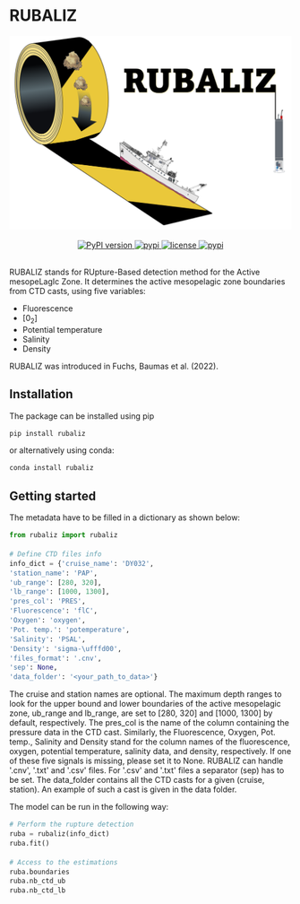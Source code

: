 # RUBALIZ
<div align="center">
  <img src="RUBALIZ_logo.png" alt="RUBALIZ_logo"/>
</div>

<br/>

<div align="center">
  <!-- Python version -->
  <a href="https://pypi.python.org/pypi/rubaliz">
    <img src="https://img.shields.io/badge/python-3.7-blue.svg?style=for-the-badge" alt="PyPI version"/>
  </a>
  <!-- PyPi -->
  <a href="https://pypi.python.org/pypi/rubaliz">
    <img src="https://img.shields.io/pypi/v/rubaliz.svg?style=for-the-badge" alt="pypi" />
  </a>
  <!-- License -->
  <a href="https://opensource.org/licenses/MIT">
    <img src="http://img.shields.io/:license-mit-ff69b4.svg?style=for-the-badge" alt="license"/>
  </a>
   <!-- Zenodo -->
  <a href="https://doi.org/10.5281/zenodo.6425451">
    <img src="https://zenodo.org/badge/doi/10.5281/zenodo.6425452.svg" alt="pypi" />
  </a>
</div>

<br/>

RUBALIZ stands for RUpture-Based detection method for the Active mesopeLagIc Zone.
It determines the active mesopelagic zone boundaries from CTD casts, using five variables:
- Fluorescence
- [0<sub>2</sub>]
- Potential temperature
- Salinity
- Density

RUBALIZ was introduced in Fuchs, Baumas et al. (2022).

## Installation
The package can be installed using pip
```python
pip install rubaliz
```

or alternatively using conda:
```python
conda install rubaliz
```

## Getting started
The metadata have to be filled in a dictionary as shown below:

```python
from rubaliz import rubaliz

# Define CTD files info
info_dict = {'cruise_name': 'DY032',
'station_name': 'PAP',
'ub_range': [280, 320],
'lb_range': [1000, 1300],
'pres_col': 'PRES',
'Fluorescence': 'flC',
'Oxygen': 'oxygen',
'Pot. temp.': 'potemperature',
'Salinity': 'PSAL',   
'Density': 'sigma-\ufffd00',
'files_format': '.cnv',
'sep': None,
'data_folder': '<your_path_to_data>'}
```

The cruise and station names are optional.
The maximum depth ranges to look for the upper bound and lower boundaries of the active mesopelagic zone, ub_range and lb_range, are set to [280, 320] and [1000, 1300] by default, respectively.
The pres_col is the name of the column containing the pressure data in the CTD cast.
Similarly, the Fluorescence, Oxygen, Pot. temp., Salinity and Density stand for the column names of the fluorescence, oxygen, potential temperature, salinity data, and density, respectively.
If one of these five signals is missing, please set it to None.
RUBALIZ can handle '.cnv', '.txt' and '.csv' files. For '.csv' and '.txt' files a separator (sep) has to be set.
The data_folder contains all the CTD casts for a given (cruise, station). An example of such a cast is given in the data folder.

The model can be run in the following way:
```python
# Perform the rupture detection
ruba = rubaliz(info_dict)
ruba.fit()

# Access to the estimations
ruba.boundaries
ruba.nb_ctd_ub
ruba.nb_ctd_lb
```
